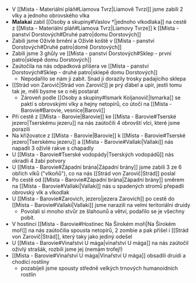- V [[Místa - Materiální pláň#Liamova Tvrz|Liamově Tvrzi]] jsme zabili 2 vlky a jednoho obrovského vlka
- **Malakai** zabil [[Osoby a skupiny#Vaslov †|jednoho vlkodlaka]] na cestě z [[Místa - Materiální pláň#Liamova Tvrz|Liamovy Tvrze]] k [[Místa - panství Dorstových#Druhé patro|domu Dorstových]]
- Zabili jsme Oživlé brnění a Oživlé koště v [[Místa - panství Dorstových#Druhé patro|domě Dorstových]]
- Zabili jsme 3 ghůly ve [[Místa - panství Dorstových#Sklep - první patro|sklepě domu Dorstových]]
- Zaútočila na nás odpadková příšera ve [[Místa - panství Dorstových#Sklep - druhé patro|sklepě domu Dorstových]]
	- Nepodařilo se nám ji zabít. Snad ji dorazily trosky padajícího sklepa
- [[Strád von Zarovič|Strád von Zarovič]] je prý ďábel a upír, jestli tomu tak je, měli bysme se o něj postarat
	- Zároveň podle [[Osoby a skupiny#Ismark Koljanovič|Ismarka]] se paktí s obrovskými vlky a hejny netopírů, co útočí na [[Místa - Barovie#Barovie, vesnice|Barovii]]
- Při cestě z [[Místa - Barovie|Barovie]] ke [[Místa - Barovie#Tserské jezero|Tserskému jezeru]] na nás zaútočili 4 obrovští vlci, které jsme porazili
- Na křižovatce z [[Místa - Barovie|Barovie]] k [[Místa - Barovie#Tserské jezero|Tserskému jezeru]] a [[Místa - Barovie#Vallaki|Vallaki]] nás napadli 3 oživlé rakve s chapadly
- U [[Místa - Barovie#Tserské vodopády|Tserských vodopádů]] nás okradli 4 žabí potvory
- U [[Místa - Barovie#Západní brána|Západní brány]] jsme zabili 3 ze 6 obřích vlků ("vlkoňů"), co na nás [[Strád von Zarovič|Strád]] poslal
- Po cestě od [[Místa - Barovie#Západní brána|Západní brány]] směrem na [[Místa - Barovie#Vallaki|Vallaki]] nás u spadených stromů přepadli obrovský vlk a vlkodlak
- U [[Místa - Barovie#Zarovich, jezero|jezera Zarovich]] po cestě do [[Místa - Barovie#Vallaki|Vallaki]] jsme narazili na velmi teritoriální druidy
	- Povolali si mnoho stvůr ze šlahounů a větví, podařilo se je všechny pobít.
- V hostinci [[Místa - Barovie#Hostinec Na Širokém moři|Na Širokém moři]] na nás zaútočilia spousta netopírů, 2 zombie a pak přišel i [[Strád von Zarovič|Strád]], který taky jako jediný odešel
- U [[Místa - Barovie#Vinařství U mága|vinařství U mága]] na nás zaútočil oživlý strašák, rozbili jsme jej (nemám trofej!) 
- [[Místa - Barovie#Vinařství U mága|Vinařství U mága]] obsadili druidi a chodící rostliny
	- pozabíjeli jsme spousty středně velkých trnových humanoidních rostlin
 

